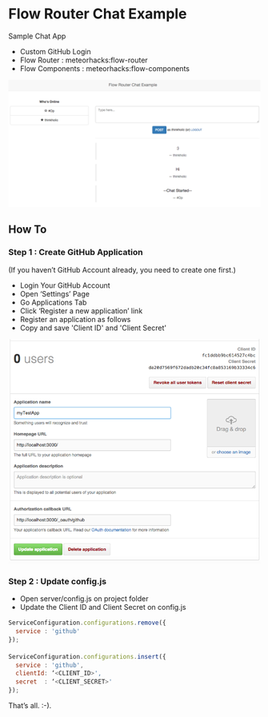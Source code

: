 # Flow Router Chat Example

Sample Chat App

* Custom GitHub Login 
* Flow Router : meteorhacks:flow-router
* Flow Components : meteorhacks:flow-components

![alt tag](https://raw.githubusercontent.com/flow-examples/flow-router-chat-example/master/public/images/screenshot.png)

## How To

### Step 1 : Create GitHub Application
(If you haven’t GitHub Account already, you need to create one first.)

* Login Your GitHub Account
* Open ‘Settings’ Page
* Go Applications Tab
* Click ‘Register a new application’ link
* Register an application as follows
* Copy and save 'Client ID' and 'Client Secret'

![alt tag](https://raw.githubusercontent.com/flow-examples/flow-router-chat-example/master/public/images/github.png)

### Step 2 : Update config.js

* Open server/config.js on project folder
* Update the Client ID and Client Secret on config.js

```javascript
ServiceConfiguration.configurations.remove({
  service : 'github'
});

ServiceConfiguration.configurations.insert({
  service : 'github',
  clientId: ‘<CLIENT_ID>',
  secret  : ‘<CLIENT_SECRET>'
});
```

That’s all. :-).